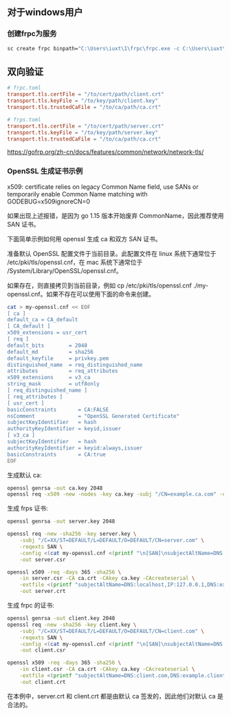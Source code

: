 ## 对于windows用户

### 创建frpc为服务

```bat
sc create frpc binpath="C:\Users\iuxt\1\frpc\frpc.exe -c C:\Users\iuxt\1\frpc\frpc.ini" DisplayName=frpc
```


## 双向验证

```toml
# frpc.toml
transport.tls.certFile = "/to/cert/path/client.crt"
transport.tls.keyFile = "/to/key/path/client.key"
transport.tls.trustedCaFile = "/to/ca/path/ca.crt"

# frps.toml
transport.tls.certFile = "/to/cert/path/server.crt"
transport.tls.keyFile = "/to/key/path/server.key"
transport.tls.trustedCaFile = "/to/ca/path/ca.crt"
```

<https://gofrp.org/zh-cn/docs/features/common/network/network-tls/>

### OpenSSL 生成证书示例
x509: certificate relies on legacy Common Name field, use SANs or temporarily enable Common Name matching with GODEBUG=x509ignoreCN=0

如果出现上述报错，是因为 go 1.15 版本开始废弃 CommonName，因此推荐使用 SAN 证书。

下面简单示例如何用 openssl 生成 ca 和双方 SAN 证书。

准备默认 OpenSSL 配置文件于当前目录。此配置文件在 linux 系统下通常位于 /etc/pki/tls/openssl.cnf，在 mac 系统下通常位于 /System/Library/OpenSSL/openssl.cnf。

如果存在，则直接拷贝到当前目录，例如 cp /etc/pki/tls/openssl.cnf ./my-openssl.cnf。如果不存在可以使用下面的命令来创建。

```bash
cat > my-openssl.cnf << EOF
[ ca ]
default_ca = CA_default
[ CA_default ]
x509_extensions = usr_cert
[ req ]
default_bits        = 2048
default_md          = sha256
default_keyfile     = privkey.pem
distinguished_name  = req_distinguished_name
attributes          = req_attributes
x509_extensions     = v3_ca
string_mask         = utf8only
[ req_distinguished_name ]
[ req_attributes ]
[ usr_cert ]
basicConstraints       = CA:FALSE
nsComment              = "OpenSSL Generated Certificate"
subjectKeyIdentifier   = hash
authorityKeyIdentifier = keyid,issuer
[ v3_ca ]
subjectKeyIdentifier   = hash
authorityKeyIdentifier = keyid:always,issuer
basicConstraints       = CA:true
EOF
```

生成默认 ca:

```bash
openssl genrsa -out ca.key 2048
openssl req -x509 -new -nodes -key ca.key -subj "/CN=example.ca.com" -days 5000 -out ca.crt
```

生成 frps 证书:

```bash
openssl genrsa -out server.key 2048

openssl req -new -sha256 -key server.key \
    -subj "/C=XX/ST=DEFAULT/L=DEFAULT/O=DEFAULT/CN=server.com" \
    -reqexts SAN \
    -config <(cat my-openssl.cnf <(printf "\n[SAN]\nsubjectAltName=DNS:localhost,IP:127.0.0.1,DNS:example.server.com")) \
    -out server.csr

openssl x509 -req -days 365 -sha256 \
    -in server.csr -CA ca.crt -CAkey ca.key -CAcreateserial \
    -extfile <(printf "subjectAltName=DNS:localhost,IP:127.0.0.1,DNS:example.server.com") \
    -out server.crt
```

生成 frpc 的证书:

```bash
openssl genrsa -out client.key 2048
openssl req -new -sha256 -key client.key \
    -subj "/C=XX/ST=DEFAULT/L=DEFAULT/O=DEFAULT/CN=client.com" \
    -reqexts SAN \
    -config <(cat my-openssl.cnf <(printf "\n[SAN]\nsubjectAltName=DNS:client.com,DNS:example.client.com")) \
    -out client.csr

openssl x509 -req -days 365 -sha256 \
    -in client.csr -CA ca.crt -CAkey ca.key -CAcreateserial \
    -extfile <(printf "subjectAltName=DNS:client.com,DNS:example.client.com") \
    -out client.crt
```

在本例中，server.crt 和 client.crt 都是由默认 ca 签发的，因此他们对默认 ca 是合法的。
